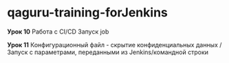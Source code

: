 # qaguru-training-forJenkins

**Урок 10**
Работа с CI/CD
Запуск job

**Урок 11**
Конфигурационный файл - скрытие конфиденциальных данных /
Запуск с параметрами, переданными из Jenkins/командной строки
